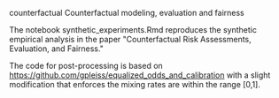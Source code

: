 counterfactual
Counterfactual modeling, evaluation and fairness

The notebook synthetic_experiments.Rmd reproduces the synthetic empirical analysis in the paper "Counterfactual Risk Assessments, Evaluation, and Fairness."

The code for post-processing is based on https://github.com/gpleiss/equalized_odds_and_calibration with a slight modification that enforces the mixing rates are within the range [0,1].